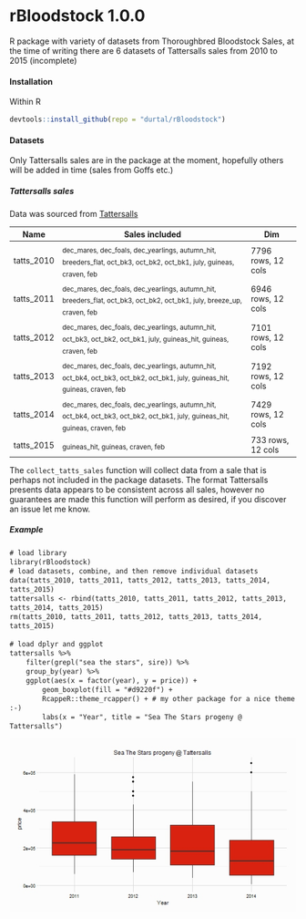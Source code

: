 rBloodstock 1.0.0
=================

R package with variety of datasets from Thoroughbred Bloodstock Sales, at the time of writing there are 6 datasets of Tattersalls sales from 2010 to 2015 (incomplete)

#### Installation
Within R
```R
devtools::install_github(repo = "durtal/rBloodstock")
```

#### Datasets
Only Tattersalls sales are in the package at the moment, hopefully others will be added in time (sales from Goffs etc.)

##### Tattersalls sales
Data was sourced from [Tattersalls](http://db.tattersalls.com/4DCGI/Entry/Index)

Name | Sales included | Dim
-----|----------------|-----
tatts_2010 | <sub>dec_mares, dec_foals, dec_yearlings, autumn_hit, breeders_flat, oct_bk3, oct_bk2, oct_bk1, july, guineas, craven, feb</sub> | 7796 rows, 12 cols
tatts_2011 | <sub>dec_mares, dec_foals, dec_yearlings, autumn_hit, breeders_flat, oct_bk3, oct_bk2, oct_bk1, july, breeze_up, craven, feb</sub> | 6946 rows, 12 cols
tatts_2012 | <sub>dec_mares, dec_foals, dec_yearlings, autumn_hit, oct_bk3, oct_bk2, oct_bk1, july, guineas_hit, guineas, craven, feb</sub> | 7101 rows, 12 cols
tatts_2013 | <sub>dec_mares, dec_foals, dec_yearlings, autumn_hit, oct_bk4, oct_bk3, oct_bk2, oct_bk1, july, guineas_hit, guineas, craven, feb</sub> | 7192 rows, 12 cols
tatts_2014 | <sub>dec_mares, dec_foals, dec_yearlings, autumn_hit, oct_bk4, oct_bk3, oct_bk2, oct_bk1, july, guineas_hit, guineas, craven, feb</sub> | 7429 rows, 12 cols
tatts_2015 | <sub>guineas_hit, guineas, craven, feb</sub> | 733 rows, 12 cols

The `collect_tatts_sales` function will collect data from a sale that is perhaps not included in the package datasets.  The format Tattersalls presents data appears to be consistent across all sales, however no guarantees are made this function will perform as desired, if you discover an issue let me know.

##### Example

```
# load library
library(rBloodstock)
# load datasets, combine, and then remove individual datasets
data(tatts_2010, tatts_2011, tatts_2012, tatts_2013, tatts_2014, tatts_2015)
tattersalls <- rbind(tatts_2010, tatts_2011, tatts_2012, tatts_2013, tatts_2014, tatts_2015)
rm(tatts_2010, tatts_2011, tatts_2012, tatts_2013, tatts_2014, tatts_2015)

# load dplyr and ggplot
tattersalls %>%
    filter(grepl("sea the stars", sire)) %>%
    group_by(year) %>%
    ggplot(aes(x = factor(year), y = price)) +
        geom_boxplot(fill = "#d9220f") +
        RcappeR::theme_rcapper() + # my other package for a nice theme :-)
        labs(x = "Year", title = "Sea The Stars progeny @ Tattersalls")
```

![](SeaTheStars.jpeg)
